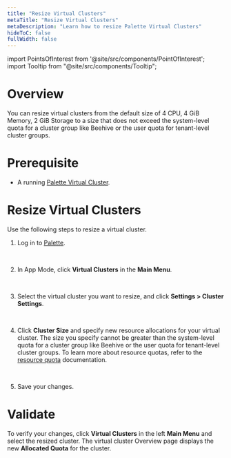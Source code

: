 ```yaml
---
title: "Resize Virtual Clusters"
metaTitle: "Resize Virtual Clusters"
metaDescription: "Learn how to resize Palette Virtual Clusters"
hideToC: false
fullWidth: false
---
```





import PointsOfInterest from '@site/src/components/PointOfInterest';
import Tooltip from "@site/src/components/Tooltip";



# Overview

You can resize virtual clusters from the default size of 4 CPU, 4 GiB Memory, 2 GiB Storage to a size that does not exceed the system-level quota for a cluster group like Beehive or the user quota for tenant-level cluster groups. 

# Prerequisite

* A running [Palette Virtual Cluster](/devx/palette-virtual-clusters/pause-restore-virtual-clusters).

# Resize Virtual Clusters


Use the following steps to resize a virtual cluster.
<br />

1. Log in to [Palette](https://console.spectrocloud.com).
<br />

2. In App Mode, click **Virtual Clusters** in the **Main Menu**.
<br />

3. Select the virtual cluster you want to resize, and click **Settings > Cluster Settings**.
<br />

4. Click **Cluster Size** and specify new resource allocations for your virtual cluster. The size you specify cannot be greater than the system-level quota for a cluster group like Beehive or the user quota for tenant-level cluster groups. To learn more about resource quotas, refer to the [resource quota](/devx/manage-dev-engine/resource-quota) documentation.
<br />

5. Save your changes.


# Validate

To verify your changes, click **Virtual Clusters** in the left **Main Menu** and select the resized cluster. The virtual cluster Overview page displays the new **Allocated Quota** for the cluster.




